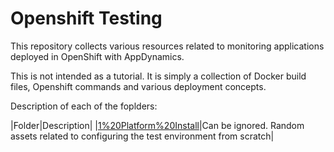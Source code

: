 # Openshift Testing

This repository collects various resources related to monitoring applications deployed in OpenShift with AppDynamics.

This is not intended as a tutorial. It is simply a collection of Docker build files, Openshift commands and various deployment concepts.

Description of each of the foplders:

|Folder|Description|
|[1%20Platform%20Install](/1%20Platform%20Install)|Can be ignored. Random assets related to configuring the test environment from scratch| 




